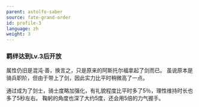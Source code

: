 ```yaml
---
parent: astolfo-saber
source: fate-grand-order
id: profile-3
language: zh
weight: 3
---
```


### 羁绊达到Lv.3后开放

属性仍旧是混沌·善，换言之，只是原来的阿斯托尔福拿起了剑而已。
虽说原本是骑兵职阶，但由于带上了剑，因此实力比平时稍微高了一点。

通过成为了剑士，骑士度略加强化，有礼貌程度比平时多了5％，理性维持时长也多了5秒左右。
鞠躬的角度也深了大约5度，还会用5倍的力气握手。

